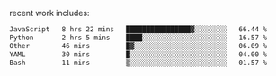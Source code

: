 
<!--<img width="1415" height="100" alt="blu" src="https://github.com/rdsilva01/rdsilva01/assets/101207588/deb060e5-d035-4f09-b511-e3f50605b207">-->

<!-- \> Enthusiastic about developing and building solutions <br>
\> Computer Science and Engineering @ UBI -->

<!-- <a href="https://www.rodrigosilva.live/">personal website</a> 🏁 -->

<!-- ![](https://komarev.com/ghpvc/?username=rdsilva01) -->

recent work includes:
<!--START_SECTION:waka-->

```txt
JavaScript   8 hrs 22 mins   ████████████████▓░░░░░░░░   66.44 %
Python       2 hrs 5 mins    ████░░░░░░░░░░░░░░░░░░░░░   16.57 %
Other        46 mins         █▓░░░░░░░░░░░░░░░░░░░░░░░   06.09 %
YAML         30 mins         █░░░░░░░░░░░░░░░░░░░░░░░░   04.00 %
Bash         11 mins         ▒░░░░░░░░░░░░░░░░░░░░░░░░   01.57 %
```

<!--END_SECTION:waka-->

